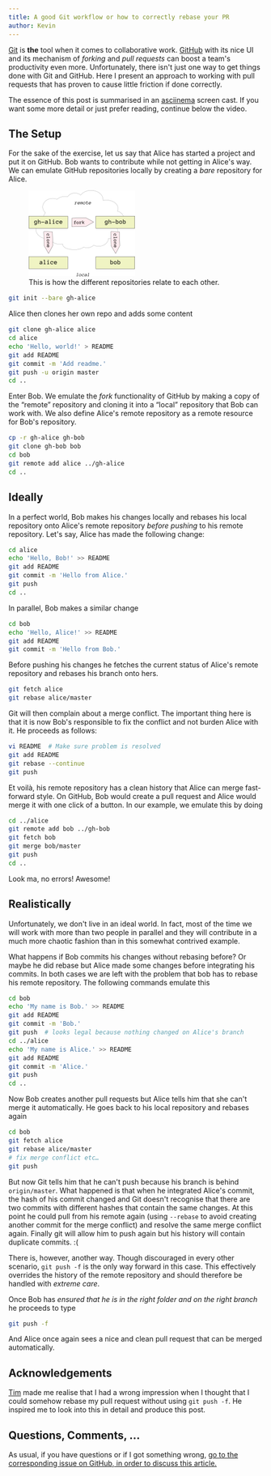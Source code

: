 ```yaml
---
title: A good Git workflow or how to correctly rebase your PR
author: Kevin
---
```


[Git](https://git-scm.com) is **the** tool when it comes to collaborative work.
[GitHub](https://github.com) with its nice UI and its mechanism of _forking_
and _pull requests_ can boost a team's productivity even more. Unfortunately,
there isn't just one way to get things done with Git and GitHub. Here I present
an approach to working with pull requests that has proven to cause little
friction if done correctly. 

The essence of this post is summarised in an [asciinema](https://asciinema.org)
screen cast. If you want some more detail or just prefer reading, continue
below the video.

<script type="text/javascript" src="https://asciinema.org/a/20373.js" id="asciicast-20373" async></script>


## The Setup

For the sake of the exercise, let us say that Alice has started a project and
put it on GitHub. Bob wants to contribute while not getting in Alice's way. We
can emulate GitHub repositories locally by creating a _bare_ repository for
Alice.

<figure>
  <img src="/images/git-workflow-repos.png" alt="Layout of the repositories.">
  <figcaption>This is how the different repositories relate to each other.<figcaption>
</figure>

```bash
git init --bare gh-alice
```

Alice then clones her own repo and adds some content

```bash
git clone gh-alice alice
cd alice
echo 'Hello, world!' > README
git add README
git commit -m 'Add readme.'
git push -u origin master
cd ..
```

Enter Bob. We emulate the _fork_ functionality of GitHub by making a copy of
the “remote” repository and cloning it into a “local” repository that Bob can
work with. We also define Alice's remote repository as a remote resource for
Bob's repository.

```bash
cp -r gh-alice gh-bob
git clone gh-bob bob
cd bob
git remote add alice ../gh-alice
cd ..
```


## Ideally

In a perfect world, Bob makes his changes locally and rebases his local
repository onto Alice's remote repository _before pushing_ to his remote
repository. Let's say, Alice has made the following change:

```bash
cd alice
echo 'Hello, Bob!' >> README
git add README
git commit -m 'Hello from Alice.'
git push
cd ..
```

In parallel, Bob makes a similar change

```bash
cd bob
echo 'Hello, Alice!' >> README
git add README
git commit -m 'Hello from Bob.'
```

Before pushing his changes he fetches the current status of Alice's remote
repository and rebases his branch onto hers.

```bash
git fetch alice
git rebase alice/master
```

Git will then complain about a merge conflict. The important thing here is that
it is now Bob's responsible to fix the conflict and not burden Alice with it.
He proceeds as follows:

```bash
vi README  # Make sure problem is resolved
git add README
git rebase --continue
git push
```

Et voilà, his remote repository has a clean history that Alice can merge
fast-forward style. On GitHub, Bob would create a pull request and Alice would
merge it with one click of a button. In our example, we emulate this by doing

```bash
cd ../alice
git remote add bob ../gh-bob
git fetch bob
git merge bob/master
git push
cd ..
```

Look ma, no errors! Awesome!


## Realistically

Unfortunately, we don't live in an ideal world. In fact, most of the time we
will work with more than two people in parallel and they will contribute in a
much more chaotic fashion than in this somewhat contrived example.

What happens if Bob commits his changes without rebasing before? Or maybe he
did rebase but Alice made some changes before integrating his commits. In both
cases we are left with the problem that bob has to rebase his remote
repository. The following commands emulate this

```bash
cd bob
echo 'My name is Bob.' >> README
git add README
git commit -m 'Bob.'
git push  # looks legal because nothing changed on Alice's branch
cd ../alice
echo 'My name is Alice.' >> README
git add README
git commit -m 'Alice.'
git push
cd ..
```

Now Bob creates another pull requests but Alice tells him that she can't merge
it automatically. He goes back to his local repository and rebases again

```bash
cd bob
git fetch alice
git rebase alice/master
# fix merge conflict etc…
git push
```

But now Git tells him that he can't push because his branch is behind
`origin/master`. What happened is that when he integrated Alice's commit, the
hash of his commit changed and Git doesn't recognise that there are two commits
with different hashes that contain the same changes. At this point he could
pull from his remote again (using `--rebase` to avoid creating another commit
for the merge conflict) and resolve the same merge conflict again. Finally git
will allow him to push again but his history will contain duplicate commits. :(

There is, however, another way. Though discouraged in every other scenario,
`git push -f` is the only way forward in this case. This effectively overrides
the history of the remote repository and should therefore be handled with
_extreme care_.

Once Bob has _ensured that he is in the right folder and on the right branch_
he proceeds to type

```bash
git push -f
```

And Alice once again sees a nice and clean pull request that can be merged
automatically.


## Acknowledgements

[Tim](https://betatim.github.io/) made me realise that I had a wrong impression
when I thought that I could somehow rebase my pull request without using `git
push -f`. He inspired me to look into this in detail and produce this post.


## Questions, Comments, …

As usual, if you have questions or if I got something wrong, [go to the
corresponding issue on GitHub, in order to discuss this
article.](https://github.com/kdungs/dun.gs/issues/6)
